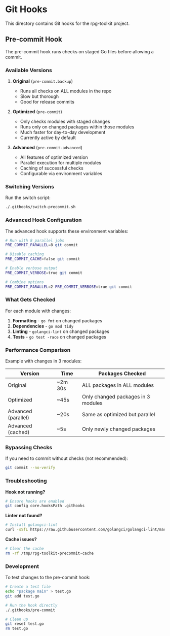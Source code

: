 # Git Hooks

This directory contains Git hooks for the rpg-toolkit project.

## Pre-commit Hook

The pre-commit hook runs checks on staged Go files before allowing a commit.

### Available Versions

1. **Original** (`pre-commit.backup`)
   - Runs all checks on ALL modules in the repo
   - Slow but thorough
   - Good for release commits

2. **Optimized** (`pre-commit`)
   - Only checks modules with staged changes
   - Runs only on changed packages within those modules
   - Much faster for day-to-day development
   - Currently active by default

3. **Advanced** (`pre-commit-advanced`)
   - All features of optimized version
   - Parallel execution for multiple modules
   - Caching of successful checks
   - Configurable via environment variables

### Switching Versions

Run the switch script:
```bash
./.githooks/switch-precommit.sh
```

### Advanced Hook Configuration

The advanced hook supports these environment variables:

```bash
# Run with 8 parallel jobs
PRE_COMMIT_PARALLEL=8 git commit

# Disable caching
PRE_COMMIT_CACHE=false git commit

# Enable verbose output
PRE_COMMIT_VERBOSE=true git commit

# Combine options
PRE_COMMIT_PARALLEL=2 PRE_COMMIT_VERBOSE=true git commit
```

### What Gets Checked

For each module with changes:
1. **Formatting** - `go fmt` on changed packages
2. **Dependencies** - `go mod tidy` 
3. **Linting** - `golangci-lint` on changed packages
4. **Tests** - `go test -race` on changed packages

### Performance Comparison

Example with changes in 3 modules:

| Version | Time | Packages Checked |
|---------|------|------------------|
| Original | ~2m 30s | ALL packages in ALL modules |
| Optimized | ~45s | Only changed packages in 3 modules |
| Advanced (parallel) | ~20s | Same as optimized but parallel |
| Advanced (cached) | ~5s | Only newly changed packages |

### Bypassing Checks

If you need to commit without checks (not recommended):
```bash
git commit --no-verify
```

### Troubleshooting

**Hook not running?**
```bash
# Ensure hooks are enabled
git config core.hooksPath .githooks
```

**Linter not found?**
```bash
# Install golangci-lint
curl -sSfL https://raw.githubusercontent.com/golangci/golangci-lint/master/install.sh | sh -s -- -b $(go env GOPATH)/bin
```

**Cache issues?**
```bash
# Clear the cache
rm -rf /tmp/rpg-toolkit-precommit-cache
```

### Development

To test changes to the pre-commit hook:
```bash
# Create a test file
echo "package main" > test.go
git add test.go

# Run the hook directly
./.githooks/pre-commit

# Clean up
git reset test.go
rm test.go
```